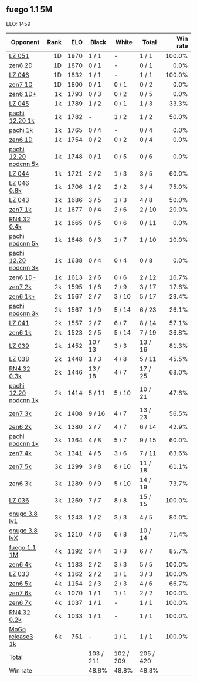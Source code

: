 ## fuego 1.1 5M ##

ELO: 1459

Opponent | Rank | ELO | Black | White | Total | Win rate
---------|-----:|----:|-------|-------|-------|-------:
[LZ 051](LZ%20051.md) | 1D | 1970 | 1 / 1 | - | 1 / 1 | 100.0%
[zen6 2D](zen6%202D.md) | 1D | 1870 | 0 / 1 | - | 0 / 1 | 0.0%
[LZ 046](LZ%20046.md) | 1D | 1832 | 1 / 1 | - | 1 / 1 | 100.0%
[zen7 1D](zen7%201D.md) | 1D | 1800 | 0 / 1 | 0 / 1 | 0 / 2 | 0.0%
[zen6 1D+](zen6%201D+.md) | 1k | 1793 | 0 / 3 | 0 / 2 | 0 / 5 | 0.0%
[LZ 045](LZ%20045.md) | 1k | 1789 | 1 / 2 | 0 / 1 | 1 / 3 | 33.3%
[pachi 12.20 1k](pachi%2012.20%201k.md) | 1k | 1782 | - | 1 / 2 | 1 / 2 | 50.0%
[pachi 1k](pachi%201k.md) | 1k | 1765 | 0 / 4 | - | 0 / 4 | 0.0%
[zen6 1D](zen6%201D.md) | 1k | 1754 | 0 / 2 | 0 / 2 | 0 / 4 | 0.0%
[pachi 12.20 nodcnn 5k](pachi%2012.20%20nodcnn%205k.md) | 1k | 1748 | 0 / 1 | 0 / 5 | 0 / 6 | 0.0%
[LZ 044](LZ%20044.md) | 1k | 1721 | 2 / 2 | 1 / 3 | 3 / 5 | 60.0%
[LZ 046 0.8k](LZ%20046%200.8k.md) | 1k | 1706 | 1 / 2 | 2 / 2 | 3 / 4 | 75.0%
[LZ 043](LZ%20043.md) | 1k | 1686 | 3 / 5 | 1 / 3 | 4 / 8 | 50.0%
[zen7 1k](zen7%201k.md) | 1k | 1677 | 0 / 4 | 2 / 6 | 2 / 10 | 20.0%
[RN4.32 0.4k](RN4.32%200.4k.md) | 1k | 1665 | 0 / 5 | 0 / 6 | 0 / 11 | 0.0%
[pachi nodcnn 5k](pachi%20nodcnn%205k.md) | 1k | 1648 | 0 / 3 | 1 / 7 | 1 / 10 | 10.0%
[pachi 12.20 nodcnn 3k](pachi%2012.20%20nodcnn%203k.md) | 1k | 1638 | 0 / 4 | 0 / 4 | 0 / 8 | 0.0%
[zen6 1D-](zen6%201D-.md) | 1k | 1613 | 2 / 6 | 0 / 6 | 2 / 12 | 16.7%
[zen7 2k](zen7%202k.md) | 2k | 1595 | 1 / 8 | 2 / 9 | 3 / 17 | 17.6%
[zen6 1k+](zen6%201k+.md) | 2k | 1567 | 2 / 7 | 3 / 10 | 5 / 17 | 29.4%
[pachi nodcnn 3k](pachi%20nodcnn%203k.md) | 2k | 1567 | 1 / 9 | 5 / 14 | 6 / 23 | 26.1%
[LZ 041](LZ%20041.md) | 2k | 1557 | 2 / 7 | 6 / 7 | 8 / 14 | 57.1%
[zen6 1k](zen6%201k.md) | 2k | 1523 | 2 / 5 | 5 / 14 | 7 / 19 | 36.8%
[LZ 039](LZ%20039.md) | 2k | 1452 | 10 / 13 | 3 / 3 | 13 / 16 | 81.3%
[LZ 038](LZ%20038.md) | 2k | 1448 | 1 / 3 | 4 / 8 | 5 / 11 | 45.5%
[RN4.32 0.3k](RN4.32%200.3k.md) | 2k | 1446 | 13 / 18 | 4 / 7 | 17 / 25 | 68.0%
[pachi 12.20 nodcnn 1k](pachi%2012.20%20nodcnn%201k.md) | 2k | 1414 | 5 / 11 | 5 / 10 | 10 / 21 | 47.6%
[zen7 3k](zen7%203k.md) | 2k | 1408 | 9 / 16 | 4 / 7 | 13 / 23 | 56.5%
[zen6 2k](zen6%202k.md) | 3k | 1380 | 2 / 7 | 4 / 7 | 6 / 14 | 42.9%
[pachi nodcnn 1k](pachi%20nodcnn%201k.md) | 3k | 1364 | 4 / 8 | 5 / 7 | 9 / 15 | 60.0%
[zen7 4k](zen7%204k.md) | 3k | 1341 | 4 / 5 | 3 / 6 | 7 / 11 | 63.6%
[zen7 5k](zen7%205k.md) | 3k | 1299 | 3 / 8 | 8 / 10 | 11 / 18 | 61.1%
[zen6 3k](zen6%203k.md) | 3k | 1289 | 9 / 9 | 5 / 10 | 14 / 19 | 73.7%
[LZ 036](LZ%20036.md) | 3k | 1269 | 7 / 7 | 8 / 8 | 15 / 15 | 100.0%
[gnugo 3.8 lv1](gnugo%203.8%20lv1.md) | 3k | 1243 | 1 / 2 | 3 / 3 | 4 / 5 | 80.0%
[gnugo 3.8 lvX](gnugo%203.8%20lvX.md) | 3k | 1210 | 4 / 6 | 6 / 8 | 10 / 14 | 71.4%
[fuego 1.1 1M](fuego%201.1%201M.md) | 4k | 1192 | 3 / 4 | 3 / 3 | 6 / 7 | 85.7%
[zen6 4k](zen6%204k.md) | 4k | 1183 | 2 / 2 | 3 / 3 | 5 / 5 | 100.0%
[LZ 033](LZ%20033.md) | 4k | 1162 | 2 / 2 | 1 / 1 | 3 / 3 | 100.0%
[zen6 5k](zen6%205k.md) | 4k | 1154 | 2 / 3 | 2 / 3 | 4 / 6 | 66.7%
[zen7 6k](zen7%206k.md) | 4k | 1070 | 1 / 1 | 1 / 1 | 2 / 2 | 100.0%
[zen6 7k](zen6%207k.md) | 4k | 1037 | 1 / 1 | - | 1 / 1 | 100.0%
[RN4.32 0.2k](RN4.32%200.2k.md) | 4k | 1033 | 1 / 1 | - | 1 / 1 | 100.0%
[MoGo release3 1k](MoGo%20release3%201k.md) | 6k | 751 | - | 1 / 1 | 1 / 1 | 100.0%
Total | | | 103 / 211 | 102 / 209 | 205 / 420 | 
Win rate| | | 48.8% | 48.8% | 48.8% | 
